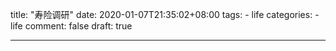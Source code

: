 title: "寿险调研"
date: 2020-01-07T21:35:02+08:00
tags:
    - life
categories:
    - life
comment: false
draft: true

---